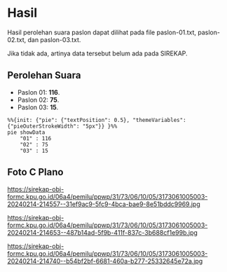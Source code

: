 # Hasil

Hasil perolehan suara paslon dapat dilihat pada file paslon-01.txt, paslon-02.txt, dan paslon-03.txt.

Jika tidak ada, artinya data tersebut belum ada pada SIREKAP.

## Perolehan Suara

 * Paslon 01: **116**.
 * Paslon 02: **75**.
 * Paslon 03: **15**.

```mermaid
%%{init: {"pie": {"textPosition": 0.5}, "themeVariables": {"pieOuterStrokeWidth": "5px"}} }%%
pie showData
    "01" : 116
    "02" : 75
    "03" : 15
```
## Foto C Plano

https://sirekap-obj-formc.kpu.go.id/06a4/pemilu/ppwp/31/73/06/10/05/3173061005003-20240214-214557--31ef9ac9-5fc9-4bca-bae9-8e51bddc9969.jpg

https://sirekap-obj-formc.kpu.go.id/06a4/pemilu/ppwp/31/73/06/10/05/3173061005003-20240214-214653--487b14ad-5f9b-411f-837c-3b688cf1e99b.jpg

https://sirekap-obj-formc.kpu.go.id/06a4/pemilu/ppwp/31/73/06/10/05/3173061005003-20240214-214740--b54bf2bf-6681-460a-b277-25332645e72a.jpg
